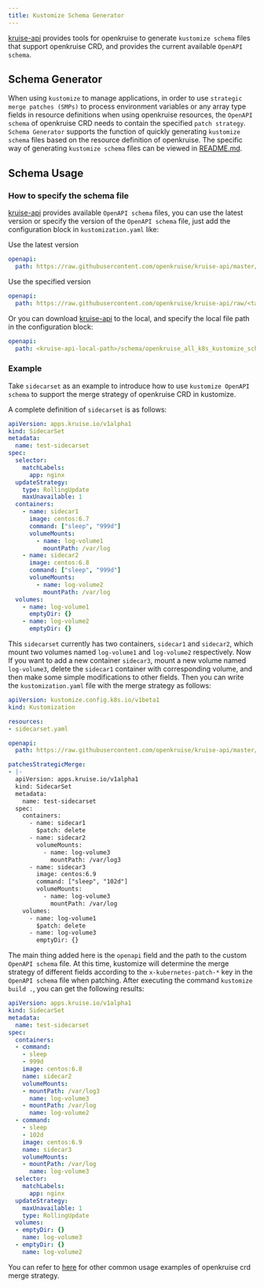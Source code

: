 ```yaml
---
title: Kustomize Schema Generator
---
```



[kruise-api](https://github.com/openkruise/kruise-api) provides tools for openkruise to generate `kustomize schema` files that support openkruise CRD, and provides the current available `OpenAPI schema`.

## Schema Generator

When using `kustomize` to manage applications, in order to use `strategic merge patches (SMPs)` to process environment variables or any array type fields in resource definitions when using openkruise resources, the `OpenAPI schema` of openkruise CRD needs to contain the specified `patch strategy`. `Schema Generator` supports the function of quickly generating `kustomize schema` files based on the resource definition of openkruise. The specific way of generating `kustomize schema` files can be viewed in [README.md](https://github.com/openkruise/kruise-api/blob/master/cmd/gen-schema/README.md).

## Schema Usage

### How to specify the schema file

[kruise-api](https://github.com/openkruise/kruise-api) provides available `OpenAPI schema` files, you can use the latest version or specify the version of the `OpenAPI schema` file, just add the configuration block in `kustomization.yaml` like:

Use the latest version

```yaml
openapi:
  path: https://raw.githubusercontent.com/openkruise/kruise-api/master/schema/openkruise_all_k8s_kustomize_schema.json
```

Use the specified version

```yaml
openapi:
  path: https://raw.githubusercontent.com/openkruise/kruise-api/raw/<tag>/schema/openkruise_all_k8s_kustomize_schema.json
```

Or you can download [kruise-api](https://github.com/openkruise/kruise-api) to the local, and specify the local file path in the configuration block:

```yaml
openapi:
  path: <kruise-api-local-path>/schema/openkruise_all_k8s_kustomize_schema.json
```

### Example

Take `sidecarset` as an example to introduce how to use `kustomize OpenAPI schema` to support the merge strategy of openkruise CRD in kustomize.

A complete definition of `sidecarset` is as follows:

```yaml
apiVersion: apps.kruise.io/v1alpha1
kind: SidecarSet
metadata:
  name: test-sidecarset
spec:
  selector:
    matchLabels:
      app: nginx
  updateStrategy:
    type: RollingUpdate
    maxUnavailable: 1
  containers:
    - name: sidecar1
      image: centos:6.7
      command: ["sleep", "999d"]
      volumeMounts:
        - name: log-volume1
          mountPath: /var/log
    - name: sidecar2
      image: centos:6.8
      command: ["sleep", "999d"] 
      volumeMounts:
        - name: log-volume2
          mountPath: /var/log
  volumes: 
    - name: log-volume1
      emptyDir: {}
    - name: log-volume2
      emptyDir: {}
```

This `sidecarset` currently has two containers, `sidecar1` and `sidecar2`, which mount two volumes named `log-volume1` and `log-volume2` respectively. Now If you want to add a new container `sidecar3`, mount a new volume named `log-volume3`, delete the `sidecar1` container with corresponding volume, and then make some simple modifications to other fields. Then you can write the `kustomization.yaml` file with the merge strategy as follows:

```yaml
apiVersion: kustomize.config.k8s.io/v1beta1
kind: Kustomization

resources:
- sidecarset.yaml

openapi:
  path: https://raw.githubusercontent.com/openkruise/kruise-api/master/schema/openkruise_all_k8s_kustomize_schema.json

patchesStrategicMerge:
- |-
  apiVersion: apps.kruise.io/v1alpha1
  kind: SidecarSet
  metadata:
    name: test-sidecarset
  spec:
    containers:
      - name: sidecar1
        $patch: delete
      - name: sidecar2
        volumeMounts:
          - name: log-volume3
            mountPath: /var/log3
      - name: sidecar3
        image: centos:6.9
        command: ["sleep", "102d"]
        volumeMounts:
          - name: log-volume3
            mountPath: /var/log
    volumes:
      - name: log-volume1
        $patch: delete
      - name: log-volume3
        emptyDir: {}
```

The main thing added here is the `openapi` field and the path to the custom `OpenAPI schema` file. At this time, kustomize will determine the merge strategy of different fields according to the `x-kubernetes-patch-*` key in the `OpenAPI schema` file when patching. After executing the command `kustomize build .`, you can get the following results:

```yaml
apiVersion: apps.kruise.io/v1alpha1
kind: SidecarSet
metadata:
  name: test-sidecarset
spec:
  containers:
  - command:
    - sleep
    - 999d
    image: centos:6.8
    name: sidecar2
    volumeMounts:
    - mountPath: /var/log3
      name: log-volume3
    - mountPath: /var/log
      name: log-volume2
  - command:
    - sleep
    - 102d
    image: centos:6.9
    name: sidecar3
    volumeMounts:
    - mountPath: /var/log
      name: log-volume3
  selector:
    matchLabels:
      app: nginx
  updateStrategy:
    maxUnavailable: 1
    type: RollingUpdate
  volumes:
  - emptyDir: {}
    name: log-volume3
  - emptyDir: {}
    name: log-volume2
```

You can refer to [here](https://github.com/openkruise/kruise-api/tree/master/test/kustomize/kruise) for other common usage examples of openkruise crd merge strategy.

